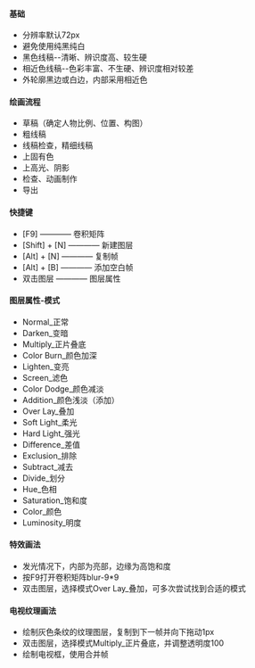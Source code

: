 #### 基础
- 分辨率默认72px
- 避免使用纯黑纯白
- 黑色线稿--清晰、辨识度高、较生硬
- 相近色线稿--色彩丰富、不生硬、辨识度相对较差
- 外轮廓黑边或白边，内部采用相近色

#### 绘画流程
- 草稿（确定人物比例、位置、构图）
- 粗线稿
- 线稿检查，精细线稿
- 上固有色
- 上高光、阴影
- 检查、动画制作
- 导出

#### 快捷键  
- [F9] ———— 卷积矩阵
- [Shift] + [N] ———— 新建图层
- [Alt] + [N] ———— 复制帧
- [Alt] + [B] ———— 添加空白帧
- 双击图层 ———— 图层属性

#### 图层属性-模式
- Normal_正常
- Darken_变暗
- Multiply_正片叠底
- Color Burn_颜色加深
- Lighten_变亮
- Screen_滤色
- Color Dodge_颜色减淡
- Addition_颜色浅淡（添加）
- Over Lay_叠加
- Soft Light_柔光
- Hard Light_强光
- Difference_差值
- Exclusion_排除
- Subtract_减去
- Divide_划分
- Hue_色相
- Saturation_饱和度
- Color_颜色
- Luminosity_明度


#### 特效画法
- 发光情况下，内部为亮部，边缘为高饱和度
- 按F9打开卷积矩阵blur-9*9
- 双击图层，选择模式Over Lay_叠加，可多次尝试找到合适的模式

#### 电视纹理画法
- 绘制灰色条纹的纹理图层，复制到下一帧并向下拖动1px
- 双击图层，选择模式Multiply_正片叠底，并调整透明度100
- 绘制电视框，使用合并帧
